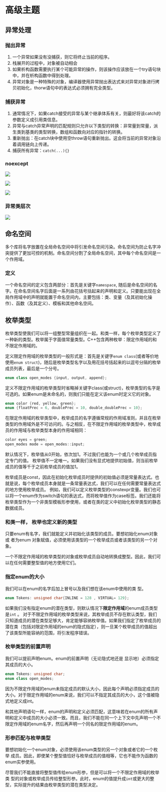 # 高级主题
## 异常处理
### 抛出异常
1. 一个异常如果没有没捕获，则它将终止当前的程序。
2. 栈展开的过程中，对象被自动相会
3. 如果析构函数需要执行某个可能异常的操作，则该操作应该放在一个try语句块中，并在析构函数中得到处理。
4. 异常对象是一种特殊的对象，编译器使用异常抛出表达式来对异常对象进行拷贝初始化，thorw语句中的表达式必须拥有完全类型。

### 捕获异常
1. 通常情况下，如果catch接受的异常与某个继承体系有关，则最好将该catch的参数定义成引用类信息。
2. 异常与catch异常声明的匹配规则只允许以下类型的转换：非常量到常量，派生类到基类的类型转换，数组和函数向对应的指针的转换。
3. 重新抛出：在catch块中使用空throw语句重新抛出。这会将当前的异常对象沿着调用链向上传递。
4. 捕获所有异常：`catch(...){}`
### noexcept
![](image/2023-03-24-22-10-04.png)

![](image/2023-03-24-22-13-22.png)

![](image/2023-03-24-22-18-52.png)
### 异常类层次
![](image/2023-03-24-22-23-10.png)

## 命名空间
多个库将名字放置在全局命名空间中将引发命名空间污染。命名空间为防止名字冲突提供了更加可控的机制。命名空间分割了全局命名空间，其中每个命名空间是一个作用域。
### 定义
一个命名空间的定义包含两部分：首先是关键字`namespace`, 随后是命名空间的名字。在命名空间名字后面是一系列由花括号括起来的声明和定义。只要能出现在全局作用域中的声明就能置于命名空间内，主要包括：类、变量（及其初始化操作）、函数（及其定义）、模板和其他命名空间。

## 枚举类型
枚举类型使我们可以将一组整型常量组织在一起。和类一样，每个枚举类型定义了一种新的类型。枚举属于字面值常量类型。C++包含两种枚举：限定作用域的和不限定作用域的。

定义限定作用域的枚举类型的一般形式是：首先是关键字`enum class`(或者等价地使用`enum struct`)，随后是枚举类型名字以及用花括号括起来的以逗号分隔的枚举成员列表，最后是一个分号。
```cpp
enum class open_modes {input, output, append};
 ```

定义不限定作用域的枚举类型时省略掉关键字class(或struct)，枚举类型的名字是可选的。如果enum是未命名的，则我们只能在定义该enum时定义它的对象。
```cpp
enum color {red, yellow, green};
enum {floatPrec = 6, doublePrec = 10, double_doublePrec = 10};
 ```

在限定作用域的枚举类型中，枚举成员的名字遵循常规的作用域准则，并且在枚举类型的作用域外是不可访问的。与之相反，在不限定作用域的枚举类型中，枚举成员的作用域与枚举类型本身的作用域相同：
```cpp
color eyes = green;
open_modes mode = open_modes::input;
 ```
默认情况下，枚举值从0开始，依次加1。不过我们也能为一个或几个枚举成员指定专门的值。
枚举值不一定唯一。如果我们没有显式地提供初始值，则当前枚举成员的值等千于之前枚举成员的值加1。

枚举成员是const，因此在初始化枚举成员时提供的初始值必须是常量表达式。也就是说，每个枚举成员本身就是一条常量表达式，我们可以在任何需要常量表达式的地方使用枚举成员。
例如，我们可以定义枚举类型的constexpr变量。我们也可以将一个enum作为switch语句的表达式，而将枚举值作为case标签。我们还能将枚举类型作为一个非类型模板形参使用，或者在类的定义中初始化枚举类型的静态数据成员。

### 和类一样， 枚举也定义新的类型
只要enum有名字，我们就能定义并初始化该类型的成员。要想初始化enum对象或
者为enum 对象赋值，必须使用该类型的一个枚举成员或者该类型的另一个对象。

一个不限定作用域的枚举类型的对象或枚举成员自动地转换成整型。因此，我们可以在任何需要整型值的地方使用它们。

### 指定enum的大小
我们可以在enum的名字后加上冒号以及我们想在该enum中使用的类
型。
```cpp
enum Tokens: unsigned char{INLINE = 128 , VIRTUAL= 129};
 ```
如果我们没有指定enum的潜在类型，则默认情况下**限定作用域**的enum成员类型是`int` 。
对于不限定作用域的枚举类型来说，其枚举成员不存在默认类型，我们只知道成员的潜在类型足够大，肯定能够容纳枚举值。如果我们指定了枚举成员的潜在类（包括对限定作用域的enum的隐式指定），则一旦某个枚举成员的值超出了该类型所能容纳的范围，将引发程序错误。

### 枚举类型的前置声明
我们可以提前声明enum。enum的前置声明（无论隐式地还是
显示地）必须指定其成员的大小。
```cpp
enum Tokens: unsigned char;
enum class open_modes;
 ```
因为不限定作用域的enum未指定成员的默认大小，因此每个声明必须指定成员的大小。对于限定作用域的enum来说，我们可以不指定其成员的大小，这个值被隐式地定义成int。

和其他声明语句一样，enum的声明和定义必须匹配，这意味若在enum的所有声明和定义中成员的大小必须一致。而且，我们不能在同一个上下文中先声明一个不限定作用域的enum名字，然后再声明一个同名的限定作用域的enum。

### 形参匹配与枚举类型
要想初始化一个enum对象，必须使用该enum类型的另一个对象或者它的一个枚举
成员。因此，即使某个整型值恰好与枚举成员的值相等，它也不能作为函数的enum实参使用。

尽管我们不能直接将整型值传给enum形参，但是可以将一个不限定作用域的枚举类
型的对象或枚举成员传给整型形参。此时，enum的值提升成`int`或更大的整型，实际提升的结果由枚举类型的潜在类型决定。